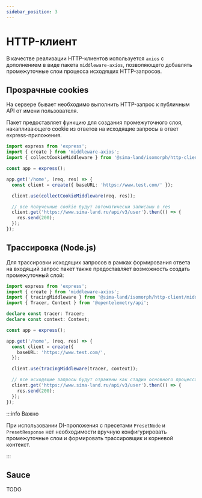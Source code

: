 ```yaml
---
sidebar_position: 3
---
```


# HTTP-клиент

В качестве реализации HTTP-клиентов используется `axios` с дополнением в виде пакета `middleware-axios`, позволяющего добавлять промежуточные слои процесса исходящих HTTP-запросов.

## Прозрачные cookies

На сервере бывает необходимо выполнить HTTP-запрос к публичным API от имени пользователя.

Пакет предоставляет функцию для создания промежуточного слоя,
накапливающего cookie из ответов на исходящие запросы в ответ express-приложения.

```ts
import express from 'express';
import { create } from 'middleware-axios';
import { collectCookieMiddleware } from '@sima-land/isomorph/http-client/middleware/cookie';

const app = express();

app.get('/home', (req, res) => {
  const client = create({ baseURL: 'https://www.test.com/' });

  client.use(collectCookieMiddleware(req, res));

  // все полученные cookie будут автоматически записаны в res
  client.get('https://www.sima-land.ru/api/v3/user').then(() => {
    res.send(200);
  });
});
```

## Трассировка (Node.js)

Для трассировки исходящих запросов в рамках формирования ответа на входящий запрос пакет также предоставляет возможность создать промежуточный слой:

```ts
import express from 'express';
import { create } from 'middleware-axios';
import { tracingMiddleware } from '@sima-land/isomorph/http-client/middleware/tracing';
import { Tracer, Context } from '@opentelemetry/api';

declare const tracer: Tracer;
declare const context: Context;

const app = express();

app.get('/home', (req, res) => {
  const client = create({
    baseURL: 'https://www.test.com/',
  });

  client.use(tracingMiddleware(tracer, context));

  // все исходящие запросы будут отражены как стадии основного процесса ответа
  client.get('https://www.sima-land.ru/api/v3/user').then(() => {
    res.send(200);
  });
});
```

:::info Важно

При использовании DI-проложения с пресетами `PresetNode` и `PresetResponse` нет необходимости вручную конфигурировать промежуточные слои и формировать трассировщик и корневой контекст.

:::

## Sauce

TODO
